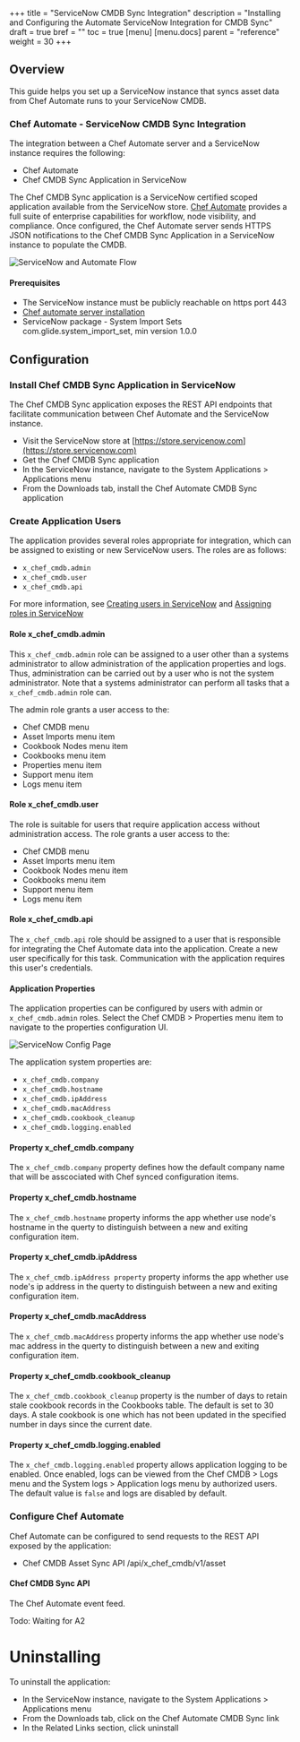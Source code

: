 +++
title = "ServiceNow CMDB Sync Integration"
description = "Installing and Configuring the Automate ServiceNow Integration for CMDB Sync"
draft = true 
bref = ""
toc = true
[menu]
  [menu.docs]
    parent = "reference"
    weight = 30
+++

## Overview

This guide helps you set up a ServiceNow instance that syncs asset data from Chef Automate runs to your ServiceNow CMDB.

### Chef Automate - ServiceNow CMDB Sync Integration

The integration between a Chef Automate server and a ServiceNow instance requires the following:

* Chef Automate
* Chef CMDB Sync Application in ServiceNow

The Chef CMDB Sync application is a ServiceNow certified scoped application available from the ServiceNow store. [Chef Automate](https://www.chef.io/automate/) provides a full suite of enterprise capabilities for workflow, node visibility, and compliance. Once configured, the Chef Automate server sends HTTPS JSON notifications to the Chef CMDB Sync Application in a ServiceNow instance to populate the CMDB.

![ServiceNow and Automate Flow](/images/docs/SNOW_Automate_diagram.png)

#### Prerequisites

* The ServiceNow instance must be publicly reachable on https port 443
* [Chef automate server installation](https://docs.chef.io/chef_automate.html)
* ServiceNow package - System Import Sets com.glide.system_import_set, min version 1.0.0

## Configuration

### Install Chef CMDB Sync Application in ServiceNow

The Chef CMDB Sync application exposes the REST API endpoints that facilitate communication between Chef Automate and the ServiceNow instance.

* Visit the ServiceNow store at [https://store.servicenow.com](https://store.servicenow.com)
* Get the Chef CMDB Sync application
* In the ServiceNow instance, navigate to the System Applications > Applications menu
* From the Downloads tab, install the Chef Automate CMDB Sync application

### Create Application Users

The application provides several roles appropriate for integration, which can be assigned to existing or new ServiceNow users. The roles are as follows:

* `x_chef_cmdb.admin`
* `x_chef_cmdb.user`
* `x_chef_cmdb.api`

For more information, see [Creating users in ServiceNow](https://docs.servicenow.com/bundle/kingston-platform-administration/page/administer/users-and-groups/task/t_CreateAUser.html) and [Assigning roles in ServiceNow](https://docs.servicenow.com/bundle/kingston-platform-administration/page/administer/users-and-groups/task/t_AssignARoleToAUser.html)

#### Role x_chef_cmdb.admin

This `x_chef_cmdb.admin` role can be assigned to a user other than a systems administrator to allow administration of the application properties and logs. Thus, administration can be carried out by a user who is not the system administrator. Note that a systems administrator can perform all tasks that a `x_chef_cmdb.admin` role can.

The admin role grants a user access to the:

* Chef CMDB menu
* Asset Imports menu item
* Cookbook Nodes menu item
* Cookbooks menu item
* Properties menu item
* Support menu item
* Logs menu item

#### Role x_chef_cmdb.user

The role is suitable for users that require application access without administration access. The role grants a user access to the:

* Chef CMDB menu
* Asset Imports menu item
* Cookbook Nodes menu item
* Cookbooks menu item
* Support menu item
* Logs menu item

#### Role x_chef_cmdb.api

The `x_chef_cmdb.api` role should be assigned to a user that is responsible for integrating the Chef Automate data into the application. Create a new user specifically for this task. Communication with the application requires this user's credentials.

#### Application Properties

The application properties can be configured by users with admin or `x_chef_cmdb.admin` roles. Select the Chef CMDB > Properties menu item to navigate to the properties configuration UI.

![ServiceNow Config Page](/images/docs/SNOW_cmdb_properties_page.png)

The application system properties are:

* `x_chef_cmdb.company`
* `x_chef_cmdb.hostname`
* `x_chef_cmdb.ipAddress`
* `x_chef_cmdb.macAddress`
* `x_chef_cmdb.cookbook_cleanup`
* `x_chef_cmdb.logging.enabled`

#### Property x_chef_cmdb.company

The `x_chef_cmdb.company` property defines how the default company name that will be asscociated with Chef synced configuration items.

#### Property x_chef_cmdb.hostname

The `x_chef_cmdb.hostname` property informs the app whether use node's hostname in the querty to distinguish between a new and exiting configuration item.

#### Property x_chef_cmdb.ipAddress

The `x_chef_cmdb.ipAddress property` property informs the app whether use node's ip address in the querty to distinguish between a new and exiting configuration item.

#### Property x_chef_cmdb.macAddress

The `x_chef_cmdb.macAddress` property informs the app whether use node's mac address in the querty to distinguish between a new and exiting configuration item.

#### Property x_chef_cmdb.cookbook_cleanup

The `x_chef_cmdb.cookbook_cleanup` property is the number of days to retain stale cookbook records in the Cookbooks table. The default is set to 30 days. A stale cookbook is one which has not been updated in the specified number in days since the current date.

#### Property x_chef_cmdb.logging.enabled

The `x_chef_cmdb.logging.enabled` property allows application logging to be enabled. Once enabled, logs can be viewed from the Chef CMDB > Logs menu and the System logs > Application logs menu by authorized users. The default value is `false` and logs are disabled by default.

### Configure Chef Automate

Chef Automate can be configured to send requests to the REST API exposed by the application:

* Chef CMDB Asset Sync API /api/x_chef_cmdb/v1/asset

#### Chef CMDB Sync API

The Chef Automate event feed.

Todo: Waiting for A2

# Uninstalling

To uninstall the application:

* In the ServiceNow instance, navigate to the System Applications > Applications menu
* From the Downloads tab, click on the Chef Automate CMDB Sync link
* In the Related Links section, click uninstall
